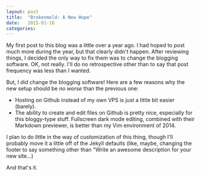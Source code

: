 ```yaml
---
layout: post
title:  "Brokenmold: A New Hope"
date:   2015-01-16
categories:
---
```

My first post to this blog was a little over a year ago. I had hoped to post much more during the year, but that clearly didn't happen. After reviewing things, I decided the only way to fix them was to change the blogging software. OK, not really. I'll do no retrospective other than to say that post frequency was less than I wanted.

But, I did change the blogging software! Here are a few reasons why the new setup should be *no worse* than the previous one:

* Hosting on Github instead of my own VPS is just a little bit easier (barely).
* The ability to create and edit files on Github is pretty nice, especially for this bloggy-type stuff. Fullscreen dark mode editing, combined with their Markdown previewer, is better than my Vim environment of 2014.

I plan to do little in the way of customization of this thing, though I'll probably move it a little off of the Jekyll defaults (like, maybe, changing the footer to say something other than "Write an awesome description for your new site…)

And that's it.
